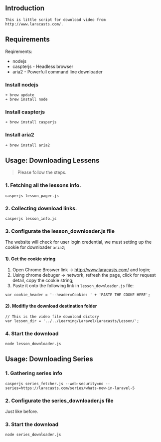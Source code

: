 
## Introduction

	This is little script for download video from http://www.laracasts.com/. 

## Requirements

Reqirements: 

* nodejs
* caspterjs - Headless browser
* aria2  - Powerfull command line downloader

### Install nodejs

	➜ brew update
	➜ brew install node

### Install caspterjs

	➜ brew install casperjs

### Install aria2 

	➜ brew install aria2

## Usage: Downloading Lessens

> Please follow the steps. 

### 1. Fetching all the lessons info.

	casperjs lesson_pager.js

### 2. Collecting download links.

	casperjs lesson_info.js

### 3. Configurate the lesson_downloader.js file

The website will check for user login credential, we must setting up the cookie for downloader `aria2`;

#### 1). Get the cookie string

1. Open Chrome Broswer link -> http://www.laracasts.com/ and login;
2. Using chrome debuger -> network, refresh the page, click for request detail, copy the cookie string;
3. Paste it onto the following link in `lesson_downloader.js` file:

```
var cookie_header = '--header=Cookie: ' + 'PASTE THE COOKE HERE';
```

#### 2). Modifiy the download destination folder


```
// This is the video file download dictory
var lesson_dir = '../../Learning/Laravel/Laracasts/Lesson/';
```

### 4. Start the download

	node lesson_downloader.js


## Usage: Downloading Series 

### 1. Gathering series info

```
casperjs series_fetcher.js --web-security=no --series=https://laracasts.com/series/whats-new-in-laravel-5
```
### 2. Configurate the series_downloader.js file

Just like before.

### 3. Start the download

	node series_downloader.js 


